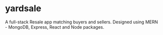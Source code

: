 # yardsale
A full-stack Resale app matching buyers and sellers.  Designed using MERN - MongoDB, Express, React and Node packages.
